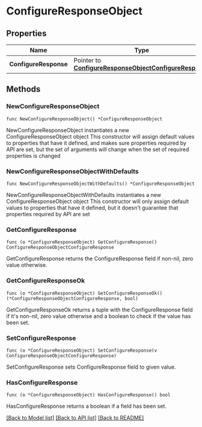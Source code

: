 # ConfigureResponseObject

## Properties

Name | Type | Description | Notes
------------ | ------------- | ------------- | -------------
**ConfigureResponse** | Pointer to [**ConfigureResponseObjectConfigureResponse**](ConfigureResponseObjectConfigureResponse.md) |  | [optional] 

## Methods

### NewConfigureResponseObject

`func NewConfigureResponseObject() *ConfigureResponseObject`

NewConfigureResponseObject instantiates a new ConfigureResponseObject object
This constructor will assign default values to properties that have it defined,
and makes sure properties required by API are set, but the set of arguments
will change when the set of required properties is changed

### NewConfigureResponseObjectWithDefaults

`func NewConfigureResponseObjectWithDefaults() *ConfigureResponseObject`

NewConfigureResponseObjectWithDefaults instantiates a new ConfigureResponseObject object
This constructor will only assign default values to properties that have it defined,
but it doesn't guarantee that properties required by API are set

### GetConfigureResponse

`func (o *ConfigureResponseObject) GetConfigureResponse() ConfigureResponseObjectConfigureResponse`

GetConfigureResponse returns the ConfigureResponse field if non-nil, zero value otherwise.

### GetConfigureResponseOk

`func (o *ConfigureResponseObject) GetConfigureResponseOk() (*ConfigureResponseObjectConfigureResponse, bool)`

GetConfigureResponseOk returns a tuple with the ConfigureResponse field if it's non-nil, zero value otherwise
and a boolean to check if the value has been set.

### SetConfigureResponse

`func (o *ConfigureResponseObject) SetConfigureResponse(v ConfigureResponseObjectConfigureResponse)`

SetConfigureResponse sets ConfigureResponse field to given value.

### HasConfigureResponse

`func (o *ConfigureResponseObject) HasConfigureResponse() bool`

HasConfigureResponse returns a boolean if a field has been set.


[[Back to Model list]](../README.md#documentation-for-models) [[Back to API list]](../README.md#documentation-for-api-endpoints) [[Back to README]](../README.md)


